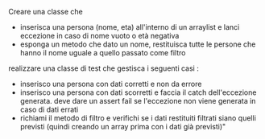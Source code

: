 Creare una classe che
- inserisca una persona (nome, eta) all'interno di un arraylist e lanci eccezione in caso di nome vuoto o età negativa
- esponga un metodo che dato un nome, restituisca tutte le persone che hanno il nome uguale a quello passato come filtro

realizzare una classe di test che gestisca i seguenti casi :
- inserisco una persona con dati corretti e non da errore
- inserisco una persona con dati scorretti e faccia il catch dell'eccezione generata. deve dare un assert fail se l'eccezione non viene generata in caso di dati errati
- richiami il metodo di filtro e verifichi se i dati restituiti filtrati siano quelli previsti (quindi creando un array prima con i dati già previsti)"